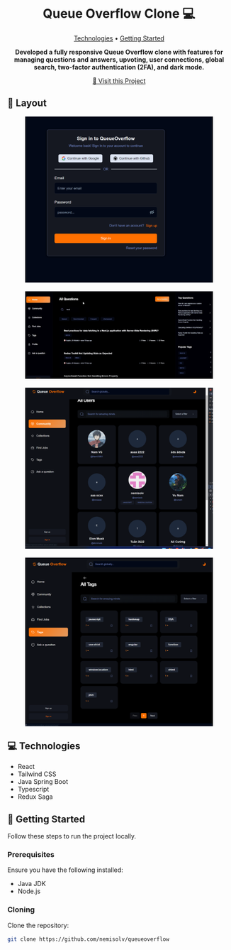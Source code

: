 
<h1 align="center" style="font-weight: bold;">Queue Overflow Clone 💻</h1>

<p align="center">
 <a href="#technologies">Technologies</a> • 
 <a href="#getting-started">Getting Started</a>  
</p>

<p align="center">
    <b>Developed a fully responsive Queue Overflow clone with features for managing questions and answers, upvoting, user connections, global search, two-factor authentication (2FA), and dark mode.</b>
</p>

<p align="center">
     <a href="queueoverflow-azure.vercel.app">📱 Visit this Project</a>
</p>

<h2 id="layout">🎨 Layout</h2>

<figure style="display: flex; flex-direction: column; row-gap: 20px">
  <img src="./preview-img/auth.png" alt="authentication page" />
  <img src="./preview-img/queueoverflow.png" alt="home page" />
  <img src="./preview-img/community.png" alt="community page" />
  <img src="./preview-img/tag.png" alt="tag page" />
</figure>

<h2 id="technologies">💻 Technologies</h2>

- React
- Tailwind CSS
- Java Spring Boot
- Typescript
- Redux Saga

<h2 id="getting-started">🚀 Getting Started</h2>

Follow these steps to run the project locally.

<h3>Prerequisites</h3>

Ensure you have the following installed:

- Java JDK
- Node.js

<h3>Cloning</h3>

Clone the repository:

```bash
git clone https://github.com/nemisolv/queueoverflow

